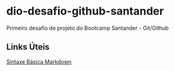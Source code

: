 # dio-desafio-github-santander
Primeiro desafio de projeto do Bootcamp Santander - Git/Github

## Links Úteis
[ Sintaxe Básica Markdown](https://www.markdownguide.org/basic-syntax/)
